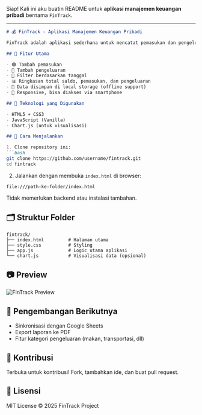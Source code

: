 Siap! Kali ini aku buatin README untuk **aplikasi manajemen keuangan pribadi** bernama `FinTrack`.

---

```markdown
# 💰 FinTrack - Aplikasi Manajemen Keuangan Pribadi

FinTrack adalah aplikasi sederhana untuk mencatat pemasukan dan pengeluaran sehari-hari. Cocok digunakan untuk memantau keuangan pribadi agar lebih teratur dan bijak dalam mengelola uang.

## 📌 Fitur Utama

- 🟢 Tambah pemasukan
- 🔴 Tambah pengeluaran
- 📅 Filter berdasarkan tanggal
- 📊 Ringkasan total saldo, pemasukan, dan pengeluaran
- 💾 Data disimpan di local storage (offline support)
- 📱 Responsive, bisa diakses via smartphone

## 🔧 Teknologi yang Digunakan

- HTML5 + CSS3
- JavaScript (Vanilla)
- Chart.js (untuk visualisasi)

## 🚀 Cara Menjalankan

1. Clone repository ini:
```bash
git clone https://github.com/username/fintrack.git
cd fintrack
```

2. Jalankan dengan membuka `index.html` di browser:
```
file:///path-ke-folder/index.html
```

Tidak memerlukan backend atau instalasi tambahan.

## 🗂 Struktur Folder

```
fintrack/
├── index.html         # Halaman utama
├── style.css          # Styling
├── app.js             # Logic utama aplikasi
└── chart.js           # Visualisasi data (opsional)
```

## 📷 Preview

![FinTrack Preview](screenshot.png)

## 🌱 Pengembangan Berikutnya

- Sinkronisasi dengan Google Sheets
- Export laporan ke PDF
- Fitur kategori pengeluaran (makan, transportasi, dll)

## 🤝 Kontribusi

Terbuka untuk kontribusi! Fork, tambahkan ide, dan buat pull request.

## 📄 Lisensi

MIT License © 2025 FinTrack Project
```
